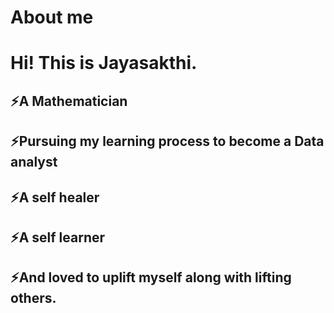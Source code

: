 # **About me**
# **Hi! This is Jayasakthi.**
## ⚡A Mathematician
## ⚡Pursuing my learning process to become a Data analyst
## ⚡A self healer 
## ⚡A self learner 
## ⚡And loved to uplift myself along with lifting others.

